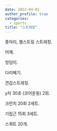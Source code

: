 ```yaml
---
date: 2022-04-01
author_profile: true
categories:
  - sports
title: "스트레칭"
---
```


종아리, 햄스트링 스트레칭.

어깨.

엉덩이.

다리째기.

견갑스트레칭.

y자 30초 (코어운동) 2회.

크런치 20회 2세트.

기립근 15회 3세트.

스쿼트 20개.